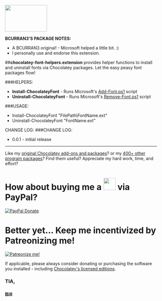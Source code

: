 <img src="https://cdn.staticaly.com/gh/bcurran3/ChocolateyPackages/master/mylogos/myunofficialChocolateylogo_icon.png" width="139" height="88">

**BCURRAN3'S PACKAGE NOTES:**
* A BCURRAN3 original! - Microsoft helped a little bit. :)
* I personally use and endorse this extension.

##**chocolatey-font-helpers.extension** provides helper functions to install and uninstall fonts via Chocolatey packages. Let the easy peasy font packages flow!

###HELPERS:
* **Install-ChocolateyFont** - Runs Microsoft's [Add-Font.ps1](https://blogs.technet.microsoft.com/deploymentguys/2010/12/04/adding-and-removing-fonts-with-windows-powershell/) script
* **Uninstall-ChocolateyFont** - Runs Microsoft's [Remove-Font.ps1](https://blogs.technet.microsoft.com/deploymentguys/2010/12/04/adding-and-removing-fonts-with-windows-powershell/) script

###USAGE:
* Install-ChocolateyFont "FilePath\FontName.ext"
* Uninstall-ChocolateyFont "FontName.ext"

CHANGE LOG:
###CHANGE LOG:
* 0.0.1 - initial release

***

Like my [original Chocolatey add-ons and packages](https://chocolatey.org/search?q=tag%3Abcurran3)? or my [400+ other program packages](https://chocolatey.org/profiles/bcurran3)? Find them useful? Appreciate my hard work, time, and effort?


<h1>How about buying me a <img src="https://cdn.rawgit.com/bcurran3/ChocolateyPackages/master/mylogos/beer.png" alt="" width="40" height="40"> via PayPal?</h1>

[![PayPal Donate](https://www.paypalobjects.com/webstatic/mktg/logo/AM_SbyPP_mc_vs_dc_ae.jpg)](https://www.paypal.me/bcurran3donations)

<h1>Better yet... Keep me incentivized by Patreonizing me!</h1>

[![Patreonize me!](https://c5.patreon.com/external/logo/downloads_wordmark_white_on_coral.png)](https://www.patreon.com/bcurran3)


If applicable, please always consider donating or purchasing the software you installed - including [Chocolatey's licensed editions](https://chocolatey.org/pricing).

<h3>TIA,</h3>

<h3>Bill</h3>



